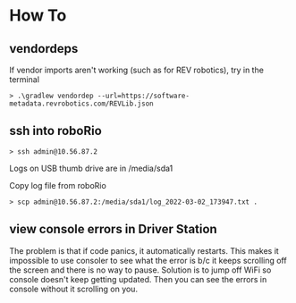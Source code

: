 # How To

## vendordeps

If vendor imports aren't working (such as for REV robotics), try in the terminal

```
> .\gradlew vendordep --url=https://software-metadata.revrobotics.com/REVLib.json
```

## ssh into roboRio

```
> ssh admin@10.56.87.2
```

Logs on USB thumb drive are in /media/sda1

Copy log file from roboRio

```
> scp admin@10.56.87.2:/media/sda1/log_2022-03-02_173947.txt .
```

## view console errors in Driver Station

The problem is that if code panics, it automatically restarts. This makes it impossible to use consoler to see what the error is b/c it keeps scrolling off the screen and there is no way to pause. Solution is to jump off WiFi so console doesn't keep getting updated. Then you can see the errors in console without it scrolling on you.